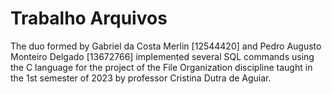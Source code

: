 # Trabalho Arquivos

The duo formed by Gabriel da Costa Merlin [12544420] and Pedro Augusto Monteiro Delgado [13672766] implemented several
SQL commands using the C language for the project of the File Organization discipline taught in the 1st semester of
2023 by professor Cristina Dutra de Aguiar.
